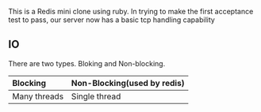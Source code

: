 This is a Redis mini clone using ruby.
In trying to make the first acceptance test to pass, our server now has a basic tcp handling capability

IO
---------------

There are two types. Bloking and Non-blocking.


| Blocking | Non-Blocking(used by redis)
|:--------------- |:--------
| Many threads| Single thread | Many commands can execute simultaneously| Single CPU hungry operation can block others | coordination overhead | No coordination hence higher throughput |

